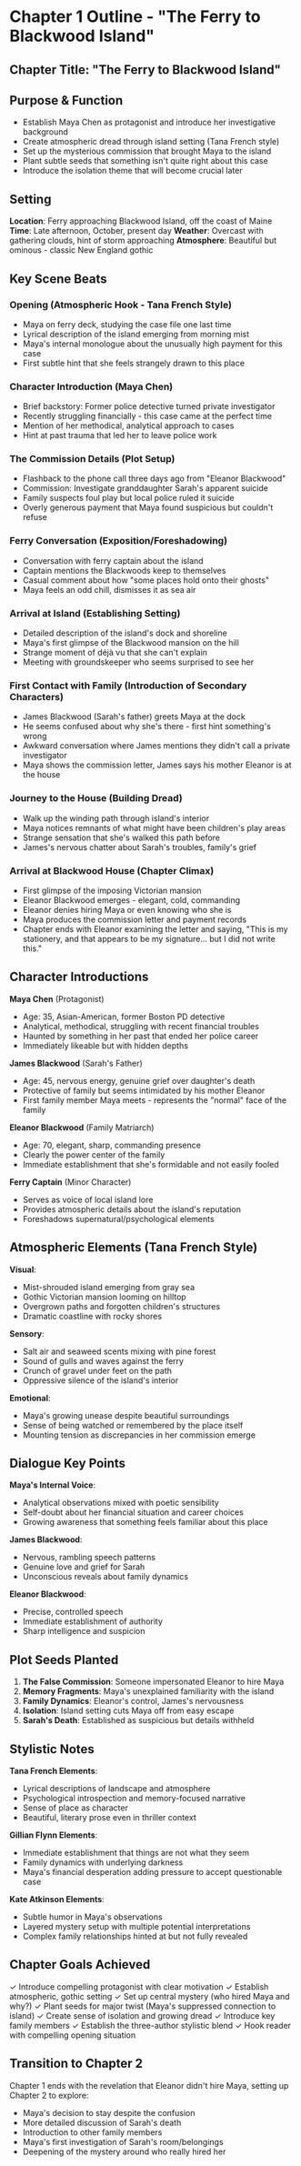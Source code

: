 # Chapter 1 Outline - "The Ferry to Blackwood Island"

## Chapter Title: "The Ferry to Blackwood Island"

## Purpose & Function
- Establish Maya Chen as protagonist and introduce her investigative background
- Create atmospheric dread through island setting (Tana French style)
- Set up the mysterious commission that brought Maya to the island
- Plant subtle seeds that something isn't quite right about this case
- Introduce the isolation theme that will become crucial later

## Setting
**Location**: Ferry approaching Blackwood Island, off the coast of Maine
**Time**: Late afternoon, October, present day
**Weather**: Overcast with gathering clouds, hint of storm approaching
**Atmosphere**: Beautiful but ominous - classic New England gothic

## Key Scene Beats

### Opening (Atmospheric Hook - Tana French Style)
- Maya on ferry deck, studying the case file one last time
- Lyrical description of the island emerging from morning mist
- Maya's internal monologue about the unusually high payment for this case
- First subtle hint that she feels strangely drawn to this place

### Character Introduction (Maya Chen)
- Brief backstory: Former police detective turned private investigator
- Recently struggling financially - this case came at the perfect time
- Mention of her methodical, analytical approach to cases
- Hint at past trauma that led her to leave police work

### The Commission Details (Plot Setup)
- Flashback to the phone call three days ago from "Eleanor Blackwood"
- Commission: Investigate granddaughter Sarah's apparent suicide
- Family suspects foul play but local police ruled it suicide
- Overly generous payment that Maya found suspicious but couldn't refuse

### Ferry Conversation (Exposition/Foreshadowing)
- Conversation with ferry captain about the island
- Captain mentions the Blackwoods keep to themselves
- Casual comment about how "some places hold onto their ghosts"
- Maya feels an odd chill, dismisses it as sea air

### Arrival at Island (Establishing Setting)
- Detailed description of the island's dock and shoreline
- Maya's first glimpse of the Blackwood mansion on the hill
- Strange moment of déjà vu that she can't explain
- Meeting with groundskeeper who seems surprised to see her

### First Contact with Family (Introduction of Secondary Characters)
- James Blackwood (Sarah's father) greets Maya at the dock
- He seems confused about why she's there - first hint something's wrong
- Awkward conversation where James mentions they didn't call a private investigator
- Maya shows the commission letter, James says his mother Eleanor is at the house

### Journey to the House (Building Dread)
- Walk up the winding path through island's interior
- Maya notices remnants of what might have been children's play areas
- Strange sensation that she's walked this path before
- James's nervous chatter about Sarah's troubles, family's grief

### Arrival at Blackwood House (Chapter Climax)
- First glimpse of the imposing Victorian mansion
- Eleanor Blackwood emerges - elegant, cold, commanding
- Eleanor denies hiring Maya or even knowing who she is
- Maya produces the commission letter and payment records
- Chapter ends with Eleanor examining the letter and saying, "This is my stationery, and that appears to be my signature... but I did not write this."

## Character Introductions

**Maya Chen** (Protagonist)
- Age: 35, Asian-American, former Boston PD detective
- Analytical, methodical, struggling with recent financial troubles
- Haunted by something in her past that ended her police career
- Immediately likeable but with hidden depths

**James Blackwood** (Sarah's Father)
- Age: 45, nervous energy, genuine grief over daughter's death
- Protective of family but seems intimidated by his mother Eleanor
- First family member Maya meets - represents the "normal" face of the family

**Eleanor Blackwood** (Family Matriarch)
- Age: 70, elegant, sharp, commanding presence
- Clearly the power center of the family
- Immediate establishment that she's formidable and not easily fooled

**Ferry Captain** (Minor Character)
- Serves as voice of local island lore
- Provides atmospheric details about the island's reputation
- Foreshadows supernatural/psychological elements

## Atmospheric Elements (Tana French Style)

**Visual**:
- Mist-shrouded island emerging from gray sea
- Gothic Victorian mansion looming on hilltop
- Overgrown paths and forgotten children's structures
- Dramatic coastline with rocky shores

**Sensory**:
- Salt air and seaweed scents mixing with pine forest
- Sound of gulls and waves against the ferry
- Crunch of gravel under feet on the path
- Oppressive silence of the island's interior

**Emotional**:
- Maya's growing unease despite beautiful surroundings
- Sense of being watched or remembered by the place itself
- Mounting tension as discrepancies in her commission emerge

## Dialogue Key Points

**Maya's Internal Voice**:
- Analytical observations mixed with poetic sensibility
- Self-doubt about her financial situation and career choices
- Growing awareness that something feels familiar about this place

**James Blackwood**:
- Nervous, rambling speech patterns
- Genuine love and grief for Sarah
- Unconscious reveals about family dynamics

**Eleanor Blackwood**:
- Precise, controlled speech
- Immediate establishment of authority
- Sharp intelligence and suspicion

## Plot Seeds Planted

1. **The False Commission**: Someone impersonated Eleanor to hire Maya
2. **Memory Fragments**: Maya's unexplained familiarity with the island
3. **Family Dynamics**: Eleanor's control, James's nervousness
4. **Isolation**: Island setting cuts Maya off from easy escape
5. **Sarah's Death**: Established as suspicious but details withheld

## Stylistic Notes

**Tana French Elements**:
- Lyrical descriptions of landscape and atmosphere
- Psychological introspection and memory-focused narrative
- Sense of place as character
- Beautiful, literary prose even in thriller context

**Gillian Flynn Elements**:
- Immediate establishment that things are not what they seem
- Family dynamics with underlying darkness
- Maya's financial desperation adding pressure to accept questionable case

**Kate Atkinson Elements**:
- Subtle humor in Maya's observations
- Layered mystery setup with multiple potential interpretations
- Complex family relationships hinted at but not fully revealed

## Chapter Goals Achieved

✓ Introduce compelling protagonist with clear motivation
✓ Establish atmospheric, gothic setting
✓ Set up central mystery (who hired Maya and why?)
✓ Plant seeds for major twist (Maya's suppressed connection to island)
✓ Create sense of isolation and growing dread
✓ Introduce key family members
✓ Establish the three-author stylistic blend
✓ Hook reader with compelling opening situation

## Transition to Chapter 2

Chapter 1 ends with the revelation that Eleanor didn't hire Maya, setting up Chapter 2 to explore:
- Maya's decision to stay despite the confusion
- More detailed discussion of Sarah's death
- Introduction to other family members
- Maya's first investigation of Sarah's room/belongings
- Deepening of the mystery around who really hired her
